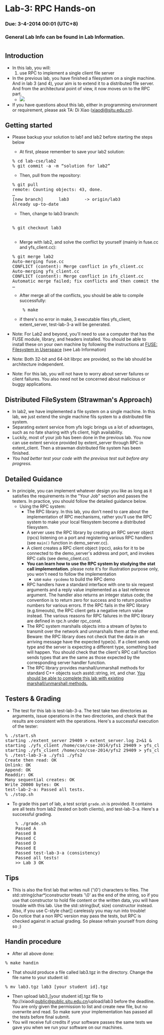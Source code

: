 #   Lab-3: RPC Hands-on
###  Due: 3-4-2014 00:01 (UTC+8)
###  General Lab Info can be found in Lab Information.
#

##  Introduction
*   In this lab, you will:
    1.  use RPC to implement a single client file server
*   In the previous lab, you have finished a filesystem on a single machine. And in lab 3 (and 4), your aim is to extend it to a distributed file server. And from the architectural point of view, it now moves on to the RPC part.
    *   <img src="https://www.evernote.com/shard/s9/res/3e442e35-5f8d-47c6-acb6-90998e6ca134.png">
*   If you have questions about this lab, either in programming environment or requirement, please ask TA: Di Xiao (xiaodi@sjtu.edu.cn).

##  Getting started
*   Please backup your solution to lab1 and lab2 before starting the steps below

    *   At first, please remember to save your lab2 solution:
    <pre>
    % cd lab-cse/lab2
    % git commit -a -m “solution for lab2” </pre>

    *   Then, pull from the repository:
    <pre>
    % git pull
    remote: Counting objects: 43, done.
    …
    [new branch]      lab3      -> origin/lab3
    Already up-to-date
    </pre> 

    *   Then, change to lab3 branch:
    <pre> 
    % git checkout lab3
     </pre>

    *   Merge with lab2, and solve the conflict by yourself (mainly in fuse.cc and yfs_client.cc):
    <pre>% git merge lab2
    Auto-merging fuse.cc
    CONFLICT (content): Merge conflict in yfs_client.cc
    Auto-merging yfs_client.cc
    CONFLICT (content): Merge conflict in ifs_client.cc
    Automatic merge failed; fix conflicts and then commit the result
    …</pre>

    *   After merge all of the conflicts, you should be able to compile successfully:
    <pre>
        % make
    </pre>
    
    *   if there's no error in make, 3 executable files  yfs_client, extent_server, test-lab-3-a will be generated.

*   Note: For Lab2 and beyond, you'll need to use a computer that has the FUSE module, library, and headers installed. You should be able to install these on your own machine by following the instructions at [FUSE: Filesystem in Userspace](http://fuse.sourceforge.net/) (see Lab Information)
*   Note: Both 32-bit and 64-bit librpc are provided, so the lab should be architecture independent.
*   Note: For this lab, you will not have to worry about server failures or client failures. You also need not be concerned about malicious or buggy applications.

##  Distributed FileSystem (Strawman's Approach)
*   In lab2, we have implemented a file system on a single machine. In this lab, we just extend the single machine fils system to a distributed file system.
*   Separating extent service from yfs logic brings us a lot of advantages, such as no fate sharing with yfs client, high availability.
*   Luckily, most of your job has been done in the previous lab. You now can use extent service provided by extent_server through RPC in extent_client. Then a strawman distributed file system has been finished.
*   <i>You had better test your code with the previous test suit before any progress.</i>

##  Detailed Guidance
*   In principle, you can implement whatever design you like as long as it satisfies the requirements in the "Your Job" section and passes the testers. In practice, you should follow the detailed guidance below. 
    *   Using the RPC system:
        *   The RPC library. In this lab, you don't need to care about the implementation of RPC mechanisms, rather you'll use the RPC system to make your local filesystem become a distributed filesystem.
        *   A server uses the RPC library by creating an RPC server object (rpcs) listening on a port and registering various RPC handlers (see <code>main()</code> function in demo_server.cc).
        *   A client creates a RPC client object (rpcc), asks for it to be connected to the demo_server's address and port, and invokes RPC calls (see demo_client.cc).
        *   <b>You can learn how to use the RPC system by studying the stat call implementation.</b> please note it's for illustration purpose only, you won't need to follow the implementation
            *   use <code>make rpcdemo</code> to build the RPC demo
        *   RPC handlers have a standard interface with one to six request arguments and a reply value implemented as a last reference argument. The handler also returns an integer status code; the convention is to return zero for success and to return positive numbers for various errors. If the RPC fails in the RPC library (e.g.timeouts), the RPC client gets a negative return value instead. The various reasons for RPC failures in the RPC library are defined in rpc.h under rpc_const.
        *   The RPC system marshalls objects into a stream of bytes to transmit over the network and unmarshalls them at the other end. Beware: the RPC library does not check that the data in an arriving message have the expected type(s). If a client sends one type and the server is expecting a different type, something bad will happen. You should check that the client's RPC call function sends types that are the same as those expected by the corresponding server handler function.
        *   The RPC library provides marshall/unmarshall methods for standard C++ objects such asstd::string, int, and char. <u>You should be able to complete this lab with existing marshall/unmarshall methods. </u>

##  Testers & Grading
*   The test for this lab is test-lab-3-a. The test take two directories as arguments, issue operations in the two directories, and check that the results are consistent with the operations. Here's a successful execution of the tester:
<pre>
% ./start.sh
starting ./extent_server 29409 > extent_server.log 2>&1 &
starting ./yfs_client /home/cse/cse-2014/yfs1 29409 > yfs_client1.log 2>&1 &
starting ./yfs_client /home/cse/cse-2014/yfs2 29409 > yfs_client2.log 2>&1 &
% ./test-lab-3-a ./yfs1 ./yfs2
Create then read: OK
Unlink: OK
Append: OK
Readdir: OK
Many sequential creates: OK
Write 20000 bytes: OK
test-lab-2-a: Passed all tests.
% ./stop.sh
</pre>
*   To grade this part of lab, a test script <code>grade.sh</code> is provided. It contains are all tests from lab2 (tested on both clients), and test-lab-3-a. Here's a successful grading.
<pre>
    % ./grade.sh
    Passed A
    Passed B
    Passed C
    Passed D
    Passed E
    Passed test-lab-3-a (consistency)
    Passed all tests!
    >> Lab 3 OK
</pre>

##  Tips
*   This is also the first lab that writes null ('\0') characters to files. The std::string(char*)constructor treats '\0' as the end of the string, so if you use that constructor to hold file content or the written data, you will have trouble with this lab. Use the std::string(buf, size) constructor instead. Also, if you use C-style char[] carelessly you may run into trouble!
*   Do notice that a non RPC version may pass the tests, but RPC is checked against in actual grading. So please refrain yourself from doing so ;)

##  Handin procedure
*   After all above done:
<pre>
% make handin
</pre>
*   That should produce a file called lab3.tgz in the directory. Change the file name to your student id:
<pre>
% mv lab3.tgz lab3_[your student id].tgz
</pre>
*   Then upload lab3_[your student id].tgz file to ftp://xiaodi:public@public.sjtu.edu.cn/upload/lab3 before the deadline. You are only given the permission to list and create new file, but no overwrite and read. So make sure your implementation has passed all the tests before final submit.
*   You will receive full credits if your software passes the same tests we gave you when we run your software on our machines.